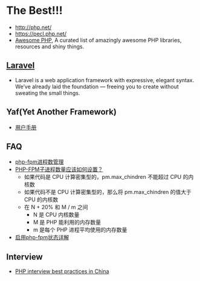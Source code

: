 # The Best!!!
- http://php.net/
- https://pecl.php.net/
- [Awesome PHP](https://github.com/ziadoz/awesome-php), A curated list of amazingly awesome PHP libraries, resources and shiny things.



## [Laravel](https://laravel.com/)
- Laravel is a web application framework with expressive, elegant syntax. We’ve already laid the foundation — freeing you to create without sweating the small things.



## Yaf(Yet Another Framework)
- [用户手册](http://www.laruence.com/manual/)



## FAQ
- [php-fpm进程数管理](https://segmentfault.com/a/1190000015612563)
- [PHP-FPM子进程数量应该如何设置？](https://blog.csdn.net/hhq163/article/details/72953664)
  - 如果代码是 CPU 计算密集型的，pm.max_chindren 不能超过 CPU 的内核数
  - 如果代码不是 CPU 计算密集型的，那么将 pm.max_chindren 的值大于 CPU 的内核数
  - 在 N + 20% 和 M / m 之间
    - N 是 CPU 内核数量
    - M 是 PHP 能利用的内存数量
    - m 是每个 PHP 进程平均使用的内存数量
- [启用php-fpm状态详解](http://www.ttlsa.com/php/use-php-fpm-status-page-detail)



## Interview
- [PHP interview best practices in China](https://github.com/wudi/PHP-Interview-Best-Practices-in-China)

